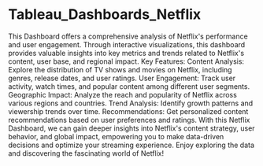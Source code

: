 # Tableau_Dashboards_Netflix
This Dashboard offers a comprehensive analysis of Netflix's performance and user engagement. Through interactive visualizations, this dashboard provides valuable insights into key metrics and trends related to Netflix's content, user base, and regional impact.
Key Features:
Content Analysis: Explore the distribution of TV shows and movies on Netflix, including genres, release dates, and user ratings.
User Engagement: Track user activity, watch times, and popular content among different user segments.
Geographic Impact: Analyze the reach and popularity of Netflix across various regions and countries.
Trend Analysis: Identify growth patterns and viewership trends over time.
Recommendations: Get personalized content recommendations based on user preferences and ratings.
With this Netflix Dashboard, we can gain deeper insights into Netflix's content strategy, user behavior, and global impact, empowering you to make data-driven decisions and optimize your streaming experience. Enjoy exploring the data and discovering the fascinating world of Netflix!

